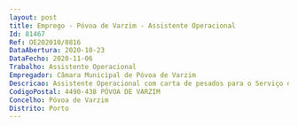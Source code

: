 ```yaml
--- 
layout: post
title: Emprego - Póvoa de Varzim - Assistente Operacional
Id: 81467
Ref: OE202010/0816
DataAbertura: 2020-10-23
DataFecho: 2020-11-06
Trabalho: Assistente Operacional
Empregador: Câmara Municipal de Póvoa de Varzim
Descricao: Assistente Operacional com carta de pesados para o Serviço de Resíduos Urbanos apto a conduzir veículos pesados e veículos afetos à recolha de resíduos urbanos, zelar pela conservação e limpeza das viaturas  verificar diariamente, antes do início do serviço, se a viatura reúne todas as condições para iniciar o trabalho em segurança  comunicar, por escrito, todas as anomalias detetadas nas viaturas e no serviço  poderá conduzir outras viaturas pesadas ou ligeiras designadamente viaturas com grua e sistemas ampliroll  polibenne, manobrando os sistemas hidráulicos ou mecânicos complementares das viaturas, de acordo com os horários estipulados e elaborar relatórios diários.
CodigoPostal: 4490-438 PÓVOA DE VARZIM
Concelho: Póvoa de Varzim
Distrito: Porto
--- 
```

